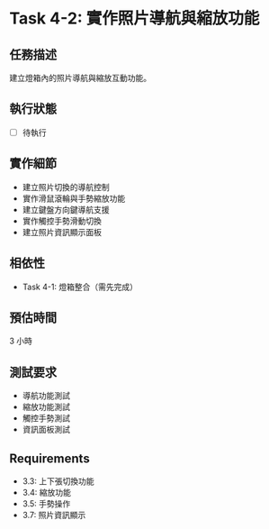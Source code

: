 # Task 4-2: 實作照片導航與縮放功能

## 任務描述
建立燈箱內的照片導航與縮放互動功能。

## 執行狀態
- [ ] 待執行

## 實作細節
- 建立照片切換的導航控制
- 實作滑鼠滾輪與手勢縮放功能
- 建立鍵盤方向鍵導航支援
- 實作觸控手勢滑動切換
- 建立照片資訊顯示面板

## 相依性
- Task 4-1: 燈箱整合（需先完成）

## 預估時間
3 小時

## 測試要求
- 導航功能測試
- 縮放功能測試
- 觸控手勢測試
- 資訊面板測試

## Requirements
- 3.3: 上下張切換功能
- 3.4: 縮放功能
- 3.5: 手勢操作
- 3.7: 照片資訊顯示